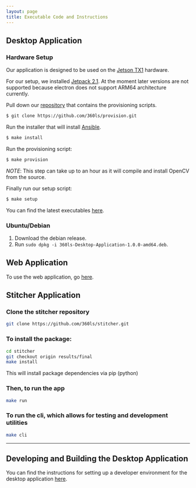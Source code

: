 ```yaml
---
layout: page
title: Executable Code and Instructions
---
```


## Desktop Application

### Hardware Setup

Our application is designed to be used on the [Jetson TX1](http://www.nvidia.com/object/jetson-tx1-module.html) hardware.

For our setup, we installed [Jetpack 2.1](https://developer.nvidia.com/embedded/jetpack-2_1). At the moment later versions are not supported because electron does not support ARM64 architecture currently.

Pull down our [repository](https://github.com/360ls/provision.git) that contains the provisioning scripts.

```bash
$ git clone https://github.com/360ls/provision.git
```

Run the installer that will install [Ansible](https://www.ansible.com/).

```bash
$ make install
```

Run the provisioning script:

```bash
$ make provision
```

*NOTE*: This step can take up to an hour as it will compile and install
OpenCV from the source.

Finally run our setup script:
```bash
$ make setup
```
You can find the latest executables [here](https://github.com/360ls/desktop/releases).

### Ubuntu/Debian
1. Download the debian release.
2. Run `sudo dpkg -i 360ls-Desktop-Application-1.0.0-amd64.deb`.


## Web Application
To use the web application, go [here](https://vcms.herokuapp.com).

## Stitcher Application

### Clone the stitcher repository

```bash
git clone https://github.com/360ls/stitcher.git
```


### To install the package:

```bash
cd stitcher
git checkout origin results/final
make install
```

This will install package dependencies via pip (python)

### Then, to run the app

```bash
make run
```

### To run the cli, which allows for testing and development utilities
```bash
make cli
```
-------

## Developing and Building the Desktop Application

You can find the instructions for setting up a developer
environment for the desktop application [here](https://github.com/360ls/desktop/blob/master/README.md).
